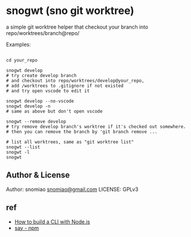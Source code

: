 # snogwt (sno git worktree)

a simple git worktree helper that checkout your branch into repo/worktrees/branch@repo/

Examples:

```shell

cd your_repo

snogwt develop
# try create develop branch
# and checkout into repo/worktrees/develop@your_repo,
# add /worktrees to .gitignore if not existed
# and try open vscode to edit it

snogwt develop --no-vscode
snogwt develop -n
# same as above but don't open vscode

snogwt --remove develop
# try remove develop branch's worktree if it's checked out somewhere.
# then you can remove the branch by 'git branch remove ...

# list all worktrees, same as "git worktree list"
snogwt --list
snogwt -l
snogwt

```

## Author & License

Author: snomiao <snomiao@gmail.com>
LICENSE: GPLv3

## ref

- [How to build a CLI with Node.js](https://www.twilio.com/blog/how-to-build-a-cli-with-node-js)
- [say - npm](https://www.npmjs.com/package/say)
